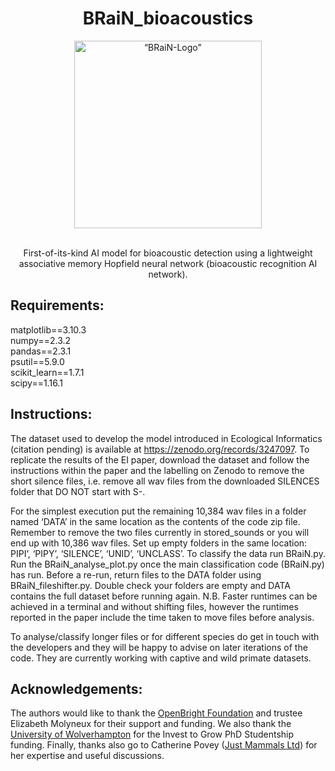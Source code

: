 <div align="center">
  <h1>BRaiN_bioacoustics</h1>
       <img src="https://github.com/GasLom/BRaiN_bioacoustics/blob/main/BRaiN5.png?raw=true" width="300" alt=“BRaiN-Logo" />
    </a>
</div>
<br>
<div align="center">

First-of-its-kind AI model for bioacoustic detection using a lightweight associative memory Hopfield neural network (bioacoustic recognition AI network).

</div>

## Requirements:

matplotlib==3.10.3  
numpy==2.3.2  
pandas==2.3.1  
psutil==5.9.0  
scikit_learn==1.7.1  
scipy==1.16.1  


## Instructions:

The dataset used to develop the model introduced in Ecological Informatics (citation pending) is available at https://zenodo.org/records/3247097. To replicate the results of the EI paper, download the dataset and follow the instructions within the paper and the labelling on Zenodo to remove the short silence files, i.e. remove all wav files from the downloaded SILENCES folder that DO NOT start with S-.

For the simplest execution put the remaining 10,384 wav files in a folder named ‘DATA’ in the same location as the contents of the code zip file. Remember to remove the two files currently in stored_sounds or you will end up with 10,386 wav files. Set up empty folders in the same location: PIPI’, ‘PIPY’, ‘SILENCE’, ‘UNID’, ‘UNCLASS’. To classify the data run BRaiN.py. Run the BRaiN_analyse_plot.py once the main classification code (BRaiN.py) has run. Before a re-run, return files to the DATA folder using BRaiN_fileshifter.py. Double check your folders are empty and DATA contains the full dataset before running again. N.B. Faster runtimes can be achieved in a terminal and without shifting files, however the runtimes reported in the paper include the time taken to move files before analysis.

To analyse/classify longer files or for different species do get in touch with the developers and they will be happy to advise on later iterations of the code. They are currently working with captive and wild primate datasets.  

## Acknowledgements:

The authors would like to thank the [OpenBright Foundation](https://openbright.org.uk/) and trustee Elizabeth Molyneux for their support and funding. We also thank the [University of Wolverhampton](https://www.wlv.ac.uk/) for the Invest to Grow PhD Studentship funding. Finally, thanks also go to Catherine Povey ([Just Mammals Ltd](https://www.justmammals.co.uk/)) for her expertise and useful discussions.  

